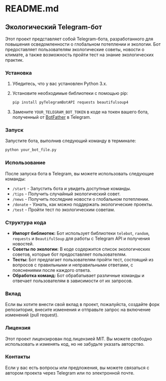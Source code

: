 # README.md

## Экологический Telegram-бот

Этот проект представляет собой Telegram-бота, разработанного для повышения осведомленности о глобальном потеплении и экологии. Бот предоставляет пользователям экологические советы, новости о климате, а также возможность пройти тест на знание экологических практик.

### Установка

1. Убедитесь, что у вас установлен Python 3.x.
2. Установите необходимые библиотеки с помощью pip:

   ```bash
   pip install pyTelegramBotAPI requests beautifulsoup4
   ```

3. Замените `YOUR_TELEGRAM_BOT_TOKEN` в коде на токен вашего бота, полученный от [BotFather](https://t.me/botfather) в Telegram.

### Запуск

Запустите бота, выполнив следующий команду в терминале:

```bash
python your_bot_file.py
```

### Использование

После запуска бота в Telegram, вы можете использовать следующие команды:

- `/start` - Запустить бота и увидеть доступные команды.
- `/tips` - Получить случайный экологический совет.
- `/news` - Получить последние новости о глобальном потеплении.
- `/donate` - Узнать, как можно поддержать экологические проекты.
- `/test` - Пройти тест по экологическим советам.

### Структура кода

- **Импорт библиотек:** Бот использует библиотеки `telebot`, `random`, `requests` и `BeautifulSoup` для работы с Telegram API и получения новостей.
- **Советы по экологии:** В коде содержится список экологических советов, которые бот предоставляет пользователям.
- **Тесты:** Бот предлагает пользователям пройти тест, состоящий из вопросов с правильными и неправильными ответами, с пояснениями после каждого ответа.
- **Обработка команд:** Бот обрабатывает различные команды и отвечает пользователям в зависимости от их запросов.

### Вклад

Если вы хотите внести свой вклад в проект, пожалуйста, создайте форк репозитория, внесите изменения и отправьте запрос на включение изменений (pull request).

### Лицензия

Этот проект лицензирован под лицензией MIT. Вы можете свободно использовать и изменять код, но не забудьте указать авторство.

### Контакты

Если у вас есть вопросы или предложения, вы можете связаться с автором проекта через Telegram или по электронной почте.
